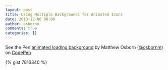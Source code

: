 ```yaml
---
layout: post
title: Using Multiple Backgrounds for Animated Icons
date: 2013-12-06 00:00
author: osbornm
comments: true
categories: []
---
```

<p data-height="268" data-theme-id="0" data-slug-hash="DatKv" data-user="osbornm" data-default-tab="result" class='codepen'>See the Pen <a href='http://codepen.io/osbornm/pen/DatKv'>animated loading background</a> by Matthew Osborn (<a href='http://codepen.io/osbornm'>@osbornm</a>) on <a href='http://codepen.io'>CodePen</a></p>
<script async src="//codepen.io/assets/embed/ei.js"></script>

{% gist 7816340 %}
